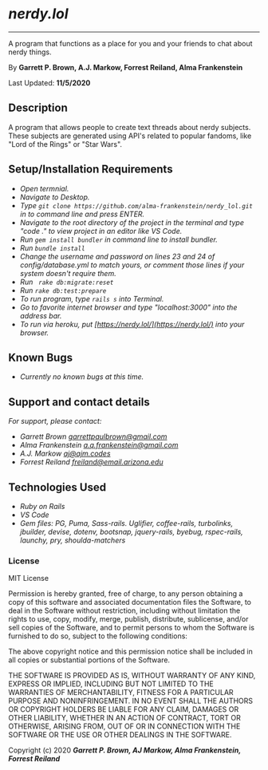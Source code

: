 # _nerdy.lol_

---

A program that functions as a place for you and your friends to chat about nerdy things.

By **Garrett P. Brown, A.J. Markow, Forrest Reiland, Alma Frankenstein**

Last Updated: **11/5/2020**

## Description

A program that allows people to create text threads about nerdy subjects. These subjects are generated using API's related to popular fandoms, like "Lord of the Rings" or "Star Wars". 

## Setup/Installation Requirements

* _Open termnial._
* _Navigate to Desktop._
* _Type ```git clone https://github.com/alma-frankenstein/nerdy_lol.git``` in to command line and press ENTER._
* _Navigate to the root directory of the project in the terminal and type "code ." to view project in an editor like VS Code._
* _Run ```gem install bundler``` in command line to install bundler._
* _Run ```bundle install```_
* _Change the username and password on lines 23 and 24 of config/database.yml to match yours, or comment those lines if your system doesn't require them._
* _Run ``` rake db:migrate:reset```_
* _Run ```rake db:test:prepare```_
* _To run program, type ```rails s``` into Terminal._
* _Go to favorite internet browser and type "localhost:3000" into the address bar._
* _To run via heroku, put [https://nerdy.lol/](https://nerdy.lol/) into your browser._

## Known Bugs

- _Currently no known bugs at this time._

## Support and contact details

_For support, please contact:_

- _Garrett Brown <garrettpaulbrown@gmail.com>_
- _Alma Frankenstein <a.q.frankenstein@gmail.com>_
- _A.J. Markow <aj@ajm.codes>_
- _Forrest Reiland <freiland@email.arizona.edu>_

## Technologies Used

- _Ruby on Rails_
- _VS Code_
- _Gem files: PG, Puma, Sass-rails. Uglifier, coffee-rails, turbolinks, jbuilder, devise, dotenv, bootsnap, jquery-rails, byebug, rspec-rails, launchy, pry, shoulda-matchers_

### License

MIT License

Permission is hereby granted, free of charge, to any person obtaining a copy
of this software and associated documentation files the Software, to deal
in the Software without restriction, including without limitation the rights
to use, copy, modify, merge, publish, distribute, sublicense, and/or sell
copies of the Software, and to permit persons to whom the Software is
furnished to do so, subject to the following conditions:

The above copyright notice and this permission notice shall be included in all
copies or substantial portions of the Software.

THE SOFTWARE IS PROVIDED AS IS, WITHOUT WARRANTY OF ANY KIND, EXPRESS OR
IMPLIED, INCLUDING BUT NOT LIMITED TO THE WARRANTIES OF MERCHANTABILITY,
FITNESS FOR A PARTICULAR PURPOSE AND NONINFRINGEMENT. IN NO EVENT SHALL THE
AUTHORS OR COPYRIGHT HOLDERS BE LIABLE FOR ANY CLAIM, DAMAGES OR OTHER
LIABILITY, WHETHER IN AN ACTION OF CONTRACT, TORT OR OTHERWISE, ARISING FROM,
OUT OF OR IN CONNECTION WITH THE SOFTWARE OR THE USE OR OTHER DEALINGS IN THE
SOFTWARE.

Copyright (c) 2020 **_Garrett P. Brown, AJ Markow, Alma Frankenstein, Forrest Reiland_**
